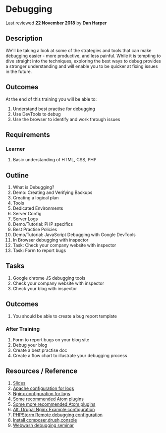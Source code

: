 # Debugging
Last reviewed **22 November 2018** by **Dan Harper**

## Description
We'll be taking a look at some of the strategies and tools that can make debugging easier - more productive, and less painful. While it is tempting to dive straight into the techniques, exploring the best ways to debug provides a stronger understanding and will enable you to be quicker at fixing issues in the future.   

## Outcomes

At the end of this training you will be able to:
1. Understand best practise for debugging
1. Use DevTools to debug
1. Use the browser to identify and work through issues

## Requirements

### Learner
1. Basic understanding of HTML, CSS, PHP

## Outline

1. What is Debugging?
1. Demo: Creating and Verifying Backups
1. Creating a logical plan
1. Tools
1. Dedicated Environments
1. Server Config
1. Server Logs
1. Demo/Tutorial: PHP specifics
1. Best Practise Policies
1. Demo/Tutorial: JavaScript Debugging with Google DevTools
1. In Browser debugging with inspector
1. Task: Check your company website with inspector
1. Task: Form to report bugs

## Tasks
1. Google chrome JS debugging tools
1. Check your company website with inspector
1. Check your blog with inspector

## Outcomes
1. You should be able to create a bug report template

### After Training
1. Form to report bugs on your blog site
1. Debug your blog
1. Create a best practise doc
1. Create a flow chart to illustrate your debugging process

## Resources / Reference
1. [Slides](https://docs.google.com/presentation/d/14jrEmastWeUkI67XktiTBz1KIWhZk7ltJILYQM18Seg/edit?usp=sharing)
1. [Apache configuration for logs](https://www.sitepoint.com/configuring-web-logs-apache/)
1. [Nginx configuration for logs](http://nginx.org/en/docs/debugging_log.html)
1. [Some recommended Atom plugins](https://mark.ie/blog/web-development/my-atom-packages)
1. [Some more recommended Atom plugins](http://openahmed.com/blog/configure-atom-editor-drupal-development)
1. [Alt. Drupal Nginx Example configuration](https://github.com/perusio/drupal-with-nginx)
1. [PHPStorm Remote debugging configuration](https://randyfay.com/content/remote-command-line-debugging-phpstorm-phpdrupal-including-drush)
1. [Install composer,drush,console](https://modulesunraveled.com/drupal-8-composer-and-configuration-management/intro)
1. [Webwash debugging seminar](https://www.youtube.com/watch?v=yi8WZQIxpqY)
